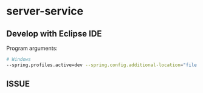 # server-service

## Develop with Eclipse IDE

Program arguments:

```bash
# Windows
--spring.profiles.active=dev --spring.config.additional-location="file:/T:/server-service/config/"
```



## ISSUE



